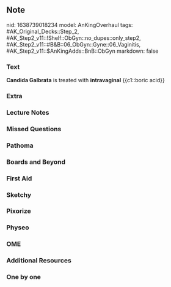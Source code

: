 ## Note
nid: 1638739018234
model: AnKingOverhaul
tags: #AK_Original_Decks::Step_2, #AK_Step2_v11::!Shelf::ObGyn::no_dupes::only_step2, #AK_Step2_v11::#B&B::06_ObGyn::Gyne::06_Vaginitis, #AK_Step2_v11::$AnKingAdds::BnB::ObGyn
markdown: false

### Text
<b>Candida Galbrata</b> is treated with <b>intravaginal</b>
{{c1::boric acid}}

### Extra


### Lecture Notes


### Missed Questions


### Pathoma


### Boards and Beyond


### First Aid


### Sketchy


### Pixorize


### Physeo


### OME


### Additional Resources


### One by one

